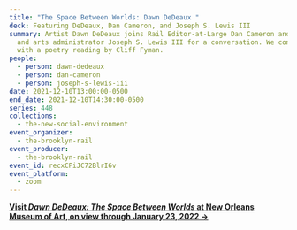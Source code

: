 ```yaml
---
title: "The Space Between Worlds: Dawn DeDeaux "
deck: Featuring DeDeaux, Dan Cameron, and Joseph S. Lewis III
summary: Artist Dawn DeDeaux joins Rail Editor-at-Large Dan Cameron and artist
  and arts administrator Joseph S. Lewis III for a conversation. We conclude
  with a poetry reading by Cliff Fyman.
people:
  - person: dawn-dedeaux
  - person: dan-cameron
  - person: joseph-s-lewis-iii
date: 2021-12-10T13:00:00-0500
end_date: 2021-12-10T14:30:00-0500
series: 448
collections:
  - the-new-social-environment
event_organizer:
  - the-brooklyn-rail
event_producer:
  - the-brooklyn-rail
event_id: recxCPiJC72BlrI6v
event_platform:
  - zoom
---
```

**[Visit *Dawn DeDeaux: The Space Between Worlds* at New Orleans Museum of Art, on view through January 23, 2022 →](https://noma.org/exhibitions/dawn-dedeaux-the-space-between-worlds/)**